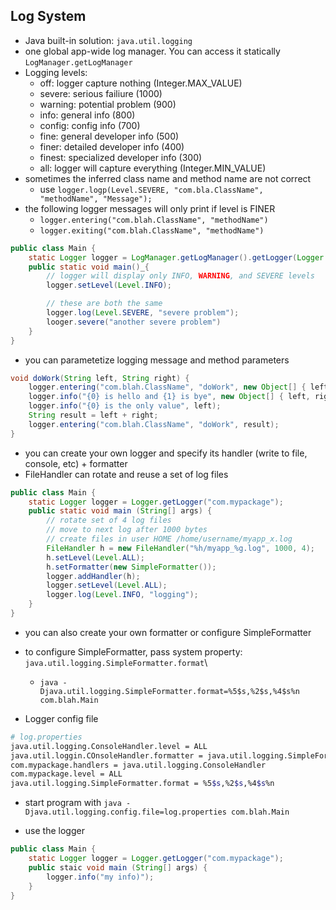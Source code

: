 ## Log System

- Java built-in solution: `java.util.logging`
- one global app-wide log manager. You can access it statically `LogManager.getLogManager`
- Logging levels:
  - off: logger capture nothing (Integer.MAX_VALUE)
  - severe: serious failiure (1000)
  - warning: potential problem (900)
  - info: general info (800)
  - config: config info (700)
  - fine: general developer info (500)
  - finer: detailed developer info (400)
  - finest: specialized developer info (300)
  - all: logger will capture everything (Integer.MIN_VALUE)
- sometimes the inferred class name and method name are not correct
  - use `logger.logp(Level.SEVERE, "com.bla.ClassName", "methodName", "Message");`
- the following logger messages will only print if level is FINER
  - `logger.entering("com.blah.ClassName", "methodName")`
  - `logger.exiting("com.blah.ClassName", "methodName")`

```java
public class Main {
    static Logger logger = LogManager.getLogManager().getLogger(Logger.GLOBAL_LOGGER_NAME);
    public static void main()_{
        // logger will display only INFO, WARNING, and SEVERE levels
        logger.setLevel(Level.INFO);

        // these are both the same
        logger.log(Level.SEVERE, "severe problem");
        looger.severe("another severe problem")
    }
}
```

- you can parametetize logging message and method parameters

```java
void doWork(String left, String right) {
    logger.entering("com.blah.ClassName", "doWork", new Object[] { left, right });
    logger.info("{0} is hello and {1} is bye", new Object[] { left, right });
    logger.info("{0} is the only value", left);
    String result = left + right;
    logger.entering("com.blah.ClassName", "doWork", result);
}
```

- you can create your own logger and specify its handler (write to file, console, etc) + formatter
- FileHandler can rotate and reuse a set of log files

```java
public class Main {
    static Logger logger = Logger.getLogger("com.mypackage");
    public static void main (String[] args) {
        // rotate set of 4 log files
        // move to next log after 1000 bytes
        // create files in user HOME /home/username/myapp_x.log
        FileHandler h = new FileHandler("%h/myapp_%g.log", 1000, 4);
        h.setLevel(Level.ALL);
        h.setFormatter(new SimpleFormatter());
        logger.addHandler(h);
        logger.setLevel(Level.ALL);
        logger.log(Level.INFO, "logging");
    }
}
```

- you can also create your own formatter or configure SimpleFormatter
- to configure SimpleFormatter, pass system property: `java.util.logging.SimpleFormatter.format`\
  - `java -Djava.util.logging.SimpleFormatter.format=%5$s,%2$s,%4$s%n com.blah.Main`

- Logger config file

```bash
# log.properties
java.util.logging.ConsoleHandler.level = ALL
java.util.loggin.COnsoleHandler.formatter = java.util.logging.SimpleFormatter
com.mypackage.handlers = java.util.logging.ConsoleHandler
com.mypackage.level = ALL
java.util.logging.SimpleFormatter.format = %5$s,%2$s,%4$s%n
```

- start program with `java -Djava.util.logging.config.file=log.properties com.blah.Main`

- use the logger

```java
public class Main {
    static Logger logger = Logger.getLogger("com.mypackage");
    public staic void main (String[] args) {
        logger.info("my info)");
    }
}
```
